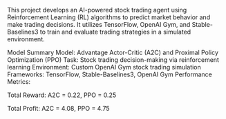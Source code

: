 This project develops an AI-powered stock trading agent using Reinforcement Learning (RL) algorithms to predict market behavior and make trading decisions. It utilizes TensorFlow, OpenAI Gym, and Stable-Baselines3 to train and evaluate trading strategies in a simulated environment.

Model Summary
Model: Advantage Actor-Critic (A2C) and Proximal Policy Optimization (PPO)
Task: Stock trading decision-making via reinforcement learning
Environment: Custom OpenAI Gym stock trading simulation
Frameworks: TensorFlow, Stable-Baselines3, OpenAI Gym
Performance Metrics:

Total Reward: A2C = 0.22, PPO = 0.25

Total Profit: A2C = 4.08, PPO = 4.75

